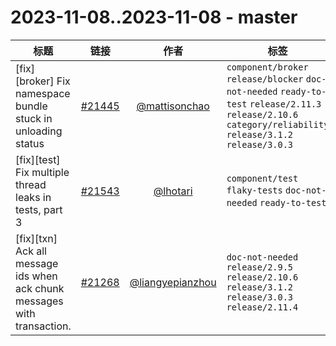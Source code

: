 # 2023-11-08..2023-11-08 - master
| 标题 | 链接 | 作者 | 标签 |
| - | :--: | :--: | - |
| [fix][broker] Fix namespace bundle stuck in unloading status | [#21445](https://github.com/apache/pulsar/pull/21445) | [@mattisonchao](https://github.com/mattisonchao) | `component/broker` `release/blocker` `doc-not-needed` `ready-to-test` `release/2.11.3` `release/2.10.6` `category/reliability` `release/3.1.2` `release/3.0.3`  | 
| [fix][test] Fix multiple thread leaks in tests, part 3 | [#21543](https://github.com/apache/pulsar/pull/21543) | [@lhotari](https://github.com/lhotari) | `component/test` `flaky-tests` `doc-not-needed` `ready-to-test`  | 
| [fix][txn] Ack all message ids when ack chunk messages with transaction. | [#21268](https://github.com/apache/pulsar/pull/21268) | [@liangyepianzhou](https://github.com/liangyepianzhou) | `doc-not-needed` `release/2.9.5` `release/2.10.6` `release/3.1.2` `release/3.0.3` `release/2.11.4`  | 
